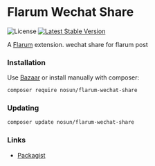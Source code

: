 # Flarum Wechat Share

![License](https://img.shields.io/badge/license-MIT-blue.svg) [![Latest Stable Version](https://img.shields.io/packagist/v/nosun/flarum-wechat-share.svg)](https://packagist.org/packages/nosun/flarum-wechat-share)

A [Flarum](http://flarum.org) extension. wechat share for flarum post

### Installation

Use [Bazaar](https://discuss.flarum.org/d/5151-flagrow-bazaar-the-extension-marketplace) or install manually with composer:

```sh
composer require nosun/flarum-wechat-share
```

### Updating

```sh
composer update nosun/flarum-wechat-share
```

### Links

- [Packagist](https://packagist.org/packages/nosun/flarum-wechat-share)
